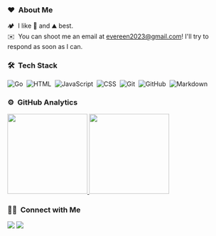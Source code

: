 ### ❤️ &nbsp;About Me

🏕️ &nbsp;I like 🌊 and ⛰️ best.\
✉️ &nbsp;You can shoot me an email at evereen2023@gmail.com! I'll try to respond as soon as I can.

### 🛠 &nbsp;Tech Stack

![Go](https://img.shields.io/badge/-Go-05122A?style=flat&logo=Go)&nbsp;
![HTML](https://img.shields.io/badge/-HTML-05122A?style=flat&logo=HTML5)&nbsp;
![JavaScript](https://img.shields.io/badge/-JavaScript-05122A?style=flat&logo=javascript)&nbsp;
![CSS](https://img.shields.io/badge/-CSS-05122A?style=flat&logo=CSS3&logoColor=1572B6)&nbsp;
![Git](https://img.shields.io/badge/-Git-05122A?style=flat&logo=git)&nbsp;
![GitHub](https://img.shields.io/badge/-GitHub-05122A?style=flat&logo=github)&nbsp;
![Markdown](https://img.shields.io/badge/-Markdown-05122A?style=flat&logo=markdown)

### ⚙️ &nbsp;GitHub Analytics

<a href="https://github.com/Evereen2023">
  <img height="180em" src="https://github-readme-stats-eight-theta.vercel.app/api?username=Evereen2023&show_icons=true&theme=algolia&include_all_commits=true&count_private=true"/>
  <img height="180em" src="https://github-readme-stats-eight-theta.vercel.app/api/top-langs/?username=Evereen2023&layout=compact&langs_count=8&theme=algolia"/>
</a>

### 🤝🏻 &nbsp;Connect with Me

<a href="https://evereen.site/"><img src="https://img.shields.io/badge/-evereen.site-3423A6?style=flat&logo=Google-Chrome&logoColor=white"/></a>
<a href="mailto:evereen2023@gmail.com"><img src="https://img.shields.io/badge/-evereen2023@gmail.com-D14836?style=flat&logo=Gmail&logoColor=white"/></a>
